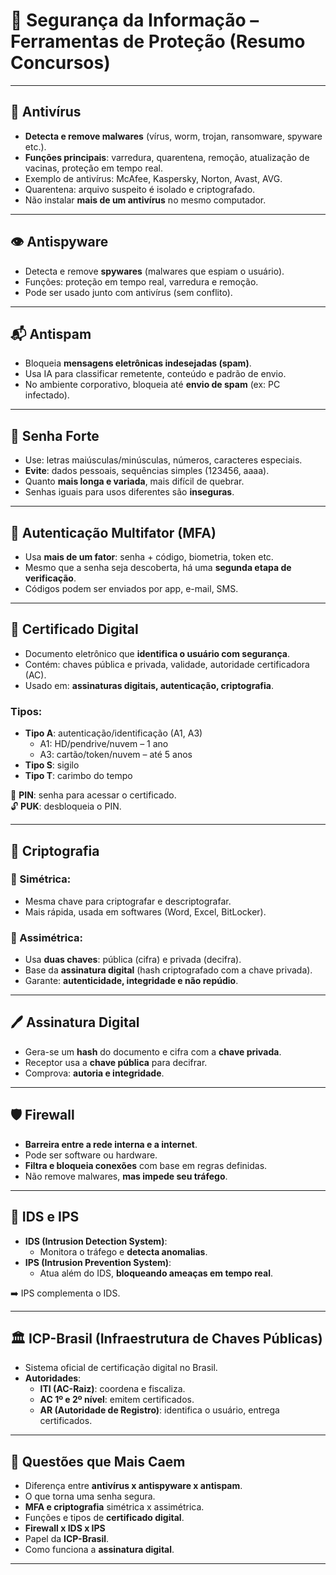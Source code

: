 # 🔐 Segurança da Informação – Ferramentas de Proteção (Resumo Concursos)

---

## 🦠 Antivírus

- **Detecta e remove malwares** (vírus, worm, trojan, ransomware, spyware etc.).
- **Funções principais**: varredura, quarentena, remoção, atualização de vacinas, proteção em tempo real.
- Exemplo de antivírus: McAfee, Kaspersky, Norton, Avast, AVG.
- Quarentena: arquivo suspeito é isolado e criptografado.
- Não instalar **mais de um antivírus** no mesmo computador.

---

## 👁️ Antispyware

- Detecta e remove **spywares** (malwares que espiam o usuário).
- Funções: proteção em tempo real, varredura e remoção.
- Pode ser usado junto com antivírus (sem conflito).

---

## 📬 Antispam

- Bloqueia **mensagens eletrônicas indesejadas (spam)**.
- Usa IA para classificar remetente, conteúdo e padrão de envio.
- No ambiente corporativo, bloqueia até **envio de spam** (ex: PC infectado).

---

## 🔑 Senha Forte

- Use: letras maiúsculas/minúsculas, números, caracteres especiais.
- **Evite**: dados pessoais, sequências simples (123456, aaaa).
- Quanto **mais longa e variada**, mais difícil de quebrar.
- Senhas iguais para usos diferentes são **inseguras**.

---

## 🔐 Autenticação Multifator (MFA)

- Usa **mais de um fator**: senha + código, biometria, token etc.
- Mesmo que a senha seja descoberta, há uma **segunda etapa de verificação**.
- Códigos podem ser enviados por app, e-mail, SMS.

---

## 🪪 Certificado Digital

- Documento eletrônico que **identifica o usuário com segurança**.
- Contém: chaves pública e privada, validade, autoridade certificadora (AC).
- Usado em: **assinaturas digitais, autenticação, criptografia**.

### Tipos:
- **Tipo A**: autenticação/identificação (A1, A3)
  - A1: HD/pendrive/nuvem – 1 ano
  - A3: cartão/token/nuvem – até 5 anos
- **Tipo S**: sigilo
- **Tipo T**: carimbo do tempo

🔐 **PIN**: senha para acessar o certificado.  
🔓 **PUK**: desbloqueia o PIN.

---

## 🔏 Criptografia

### 🔸 Simétrica:
- Mesma chave para criptografar e descriptografar.
- Mais rápida, usada em softwares (Word, Excel, BitLocker).

### 🔸 Assimétrica:
- Usa **duas chaves**: pública (cifra) e privada (decifra).
- Base da **assinatura digital** (hash criptografado com a chave privada).
- Garante: **autenticidade, integridade e não repúdio**.

---

## 🖊️ Assinatura Digital

- Gera-se um **hash** do documento e cifra com a **chave privada**.
- Receptor usa a **chave pública** para decifrar.
- Comprova: **autoria e integridade**.

---

## 🛡️ Firewall

- **Barreira entre a rede interna e a internet**.
- Pode ser software ou hardware.
- **Filtra e bloqueia conexões** com base em regras definidas.
- Não remove malwares, **mas impede seu tráfego**.

---

## 🧠 IDS e IPS

- **IDS (Intrusion Detection System)**:
  - Monitora o tráfego e **detecta anomalias**.
- **IPS (Intrusion Prevention System)**:
  - Atua além do IDS, **bloqueando ameaças em tempo real**.

➡️ IPS complementa o IDS.

---

## 🏛️ ICP-Brasil (Infraestrutura de Chaves Públicas)

- Sistema oficial de certificação digital no Brasil.
- **Autoridades**:
  - **ITI (AC-Raiz)**: coordena e fiscaliza.
  - **AC 1º e 2º nível**: emitem certificados.
  - **AR (Autoridade de Registro)**: identifica o usuário, entrega certificados.

---

## 📝 Questões que Mais Caem

- Diferença entre **antivírus x antispyware x antispam**.
- O que torna uma senha segura.
- **MFA e criptografia** simétrica x assimétrica.
- Funções e tipos de **certificado digital**.
- **Firewall x IDS x IPS**
- Papel da **ICP-Brasil**.
- Como funciona a **assinatura digital**.

---

